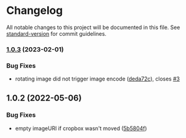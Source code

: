 # Changelog

All notable changes to this project will be documented in this file. See [standard-version](https://github.com/conventional-changelog/standard-version) for commit guidelines.

### [1.0.3](https://github.com/F0rce/cropper/compare/v1.0.2...v1.0.3) (2023-02-01)


### Bug Fixes

* rotating image did not trigger image encode ([deda72c](https://github.com/F0rce/cropper/commit/deda72cc9e9627d5826a61e1d01289845ada596a)), closes [#3](https://github.com/F0rce/cropper/issues/3)

## 1.0.2 (2022-05-06)


### Bug Fixes

* empty imageURI if cropbox wasn't moved ([5b5804f](https://github.com/F0rce/cropper/commit/5b5804f5228ed65b50f94d71ca47557fc0a2a766))
